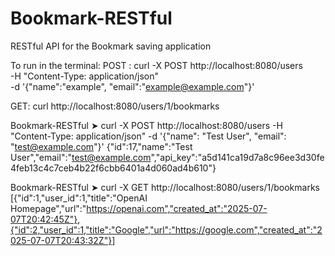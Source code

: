 # Bookmark-RESTful

RESTful API for the Bookmark saving application

To run in the terminal:
POST :
curl -X POST http://localhost:8080/users \
-H "Content-Type: application/json" \
-d '{"name":"example", "email":"example@example.com"}'

GET:
curl http://localhost:8080/users/1/bookmarks

Bookmark-RESTful ➤ curl -X POST http://localhost:8080/users -H "Content-Type: application/json" -d '{"name": "Test User", "email": "test@example.com"}'
{"id":17,"name":"Test User","email":"test@example.com","api_key":"a5d141ca19d7a8c96ee3d30fe4feb13c4c7ceb4b22f6cbb6401a4d060ad4b610"}

Bookmark-RESTful ➤ curl -X GET http://localhost:8080/users/1/bookmarks
[{"id":1,"user_id":1,"title":"OpenAI Homepage","url":"https://openai.com","created_at":"2025-07-07T20:42:45Z"},{"id":2,"user_id":1,"title":"Google","url":"https://google.com","created_at":"2025-07-07T20:43:32Z"}]
